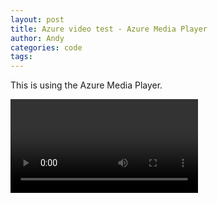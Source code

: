 ```yaml
---
layout: post
title: Azure video test - Azure Media Player
author: Andy
categories: code
tags:
---
```


<link href="//amp.azure.net/libs/amp/1.8.0/skins/amp-default/azuremediaplayer.min.css" rel="stylesheet">
<script src="//amp.azure.net/libs/amp/1.8.0/azuremediaplayer.min.js"></script>

This is using the Azure Media Player.

<video id="azuremediaplayer" class="azuremediaplayer amp-default-skin amp-big-play-centered" tabindex="0"></video>

<script>
$(function() {
	var myOptions = {
		"nativeControlsForTouch": false,
		controls: true,
		autoplay: false,
		width: "640",
		height: "400",
		poster: "https://andycookreadify.blob.core.windows.net/asset-9898b21b-c000-4267-b74f-4ef8b6627d2c/Protest_000001.jpg?sv=2015-07-08&sr=c&si=9fbc2787-afe5-47a2-a5f2-23a48f14fc45&sig=uVOcPdAmOyntNpmV4A%2BMCRSZAQ0Hfy93ybLrsGoxQYk%3D&st=2017-02-13T04%3A14%3A07Z&se=2117-02-13T04%3A14%3A07Z",
		logo: { "enabled": false }, 
		techOrder: ["azureHtml5JS", "html5", "flashSS", "silverlightSS"]
	}
	myPlayer = amp("azuremediaplayer", myOptions);
	myPlayer.src([
			{
					"src": "http://andycookreadify.streaming.mediaservices.windows.net/cd9b2438-f079-412c-b302-f50766d6a27f/Protest_videostabilization.ism/manifest",
					"type": "application/vnd.ms-sstr+xml",
					"protectionInfo": [
							{
									"type": "PlayReady"
							},
							{
									"type": "Widevine"
							}
					]
			}
	]);
});

</script>
